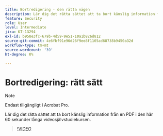 ```yaml
---
title: Bortredigering - den rätta vägen
description: Lär dig det rätta sättet att ta bort känslig information från en PDF
feature: Security
role: User
level: Intermediate
jira: KT-13294
exl-id: b958e3fc-679b-4d59-9e51-10a1b826d812
source-git-commit: 4e6fbf91e96d26f9ee8f1105ad68738b9450a32d
workflow-type: tm+mt
source-wordcount: '39'
ht-degree: 0%

---
```


# Bortredigering: rätt sätt

>[!NOTE]
>
>Endast tillgängligt i Acrobat Pro.

Lär dig det rätta sättet att ta bort känslig information från en PDF i den här 60 sekunder långa videosjälvstudiekursen.

>[!VIDEO](https://video.tv.adobe.com/v/3411377?quality=12&learn=on&hidetitle=true)
